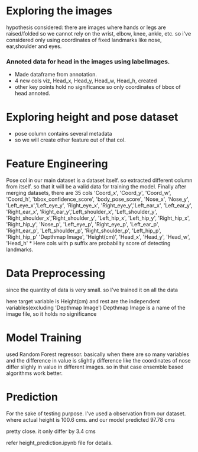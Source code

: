 # Exploring the images

hypothesis considered:
there are images where hands or legs are raised/folded so we cannot rely on the wrist, elbow, knee, ankle, etc.
so i've considered only using coordinates of fixed landmarks like nose, ear,shoulder and eyes.

### Annoted data for head in the images using labelImages.
- Made dataframe from annotation.
- 4 new cols viz, Head_x, Head_y, Head_w, Head_h, created
- other key points hold no significance so only coordinates of bbox of head annoted.


# Exploring height and pose dataset

- pose column contains several metadata
- so we will create other feature out of that col.

# Feature Engineering

Pose col in our main dataset is a dataset itself.
so extracted different column from itself.
so that it will be a valid data for training the model.
Finally after merging datasets, there are 35 cols
		'Coord_x', 'Coord_y', 'Coord_w', 'Coord_h', 
            'bbox_confidence_score', 'body_pose_score',
            'Nose_x', 'Nose_y', 'Left_eye_x','Left_eye_y', 
            'Right_eye_x', 'Right_eye_y','Left_ear_x', 'Left_ear_y',
		'Right_ear_x', 'Right_ear_y','Left_shoulder_x', 
		'Left_shoulder_y', 'Right_shoulder_x','Right_shoulder_y', 
		'Left_hip_x', 'Left_hip_y', 'Right_hip_x',
		'Right_hip_y', 'Nose_p', 'Left_eye_p', 'Right_eye_p', 
		'Left_ear_p', 'Right_ear_p', 'Left_shoulder_p',
            'Right_shoulder_p', 'Left_hip_p', 'Right_hip_p'
		'Depthmap Image', 'Height(cm)', 'Head_x',
		'Head_y', 'Head_w', 'Head_h'
		* Here cols with p suffix are probability score of detecting landmarks.

# Data Preprocessing

since the quantity of data is very small.
so I've trained it on all the data

here target variable is Height(cm)
and rest are the independent variables(excluding 'Depthmap Image')
Depthmap Image is a name of the image file, so it holds no significance

# Model Training
used Random Forest regressor.
basically when there are so many variables and the difference in value is slightly 
difference like the coordinates of nose differ slighly in value in different images.
so in that case ensemble based algorithms work better.

# Prediction

For the sake of testing purpose.
I've used a observation from our dataset.
where actual height is 100.6 cms.
and our model predicted 97.78 cms

pretty close. it only differ by 3.4 cms

refer height_prediction.ipynb file for details.
